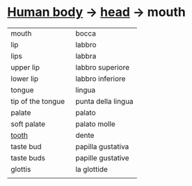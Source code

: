 # [Human body](human-body.html) -> [head](human-body-head.html) -> mouth 

<table>
<tr>
<td width="50%">mouth</td>
<td>bocca</td>
</tr>
<tr>
<td width="50%">lip</td>
<td>labbro</td>
</tr>
<tr>
<td width="50%">lips</td>
<td>labbra</td>
</tr>
<tr>
<td width="50%">upper lip</td>
<td>labbro superiore</td>
</tr>
<tr>
<td width="50%">lower lip</td>
<td>labbro inferiore</td>
</tr>
<tr>
<td width="50%">tongue</td>
<td>lingua</td>
</tr>
<tr>
<td width="50%">tip of the tongue</td>
<td>punta della lingua</td>
</tr>
<tr>
<td width="50%">palate</td>
<td>palato</td>
</tr>
<tr>
<td width="50%">soft palate</td>
<td>palato molle</td>
</tr>
<tr>
<td width="50%"><a href="human-body-tooth.html">tooth</a></td>
<td>dente</td>
</tr>
<tr>
<td width="50%">taste bud</td>
<td>papilla gustativa</td>
</tr>
<tr>
<tr>
<td width="50%">taste buds</td>
<td>papille gustative</td>
</tr>
<tr>
<td width="50%">glottis</td>
<td>la glottide</td>
</tr>
<tr>
<td width="50%"></td>
<td></td>
</tr>
</table>
